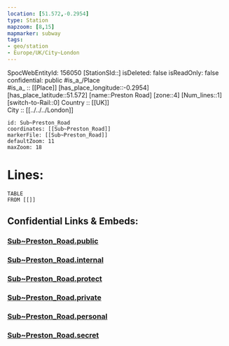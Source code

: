 ```yaml
---
location: [51.572,-0.2954] 
type: Station 
mapzoom: [8,15] 
mapmarker: subway 
tags:
- geo/station
- Europe/UK/City~London
---
```

SpocWebEntityId: 156050
[StationSId::] 
isDeleted: false
isReadOnly: false
confidential: public
#is_a_/Place  
#is_a_ :: [[Place]] 
[has_place_longitude::-0.2954] 
[has_place_latitude::51.572] 
[name::Preston Road] 
[zone::4] 
[Num_lines::1] 
[switch-to-Rail::0] 
Country :: [[UK]]  
City :: [[../../../London]]  


```leaflet
id: Sub~Preston_Road
coordinates: [[Sub~Preston_Road]] 
markerFile: [[Sub~Preston_Road]] 
defaultZoom: 11 
maxZoom: 18
```


# Lines: 
```dataview
TABLE 
FROM [[]] 
```


## Confidential Links & Embeds: 

### [Sub~Preston_Road.public](/_public/\Earth\Continent\Europe\Europe~North\UK\England\Regions~England\London,Greater\cities~GreaterLondon\Underground\StationSub~Preston_Road.public.md) 

### [Sub~Preston_Road.internal](/_internal/\Earth\Continent\Europe\Europe~North\UK\England\Regions~England\London,Greater\cities~GreaterLondon\Underground\StationSub~Preston_Road.internal.md) 

### [Sub~Preston_Road.protect](/_protect/\Earth\Continent\Europe\Europe~North\UK\England\Regions~England\London,Greater\cities~GreaterLondon\Underground\StationSub~Preston_Road.protect.md) 

### [Sub~Preston_Road.private](/_private/\Earth\Continent\Europe\Europe~North\UK\England\Regions~England\London,Greater\cities~GreaterLondon\Underground\StationSub~Preston_Road.private.md) 

### [Sub~Preston_Road.personal](/_personal/\Earth\Continent\Europe\Europe~North\UK\England\Regions~England\London,Greater\cities~GreaterLondon\Underground\StationSub~Preston_Road.personal.md) 

### [Sub~Preston_Road.secret](/_secret/\Earth\Continent\Europe\Europe~North\UK\England\Regions~England\London,Greater\cities~GreaterLondon\Underground\StationSub~Preston_Road.secret.md)

